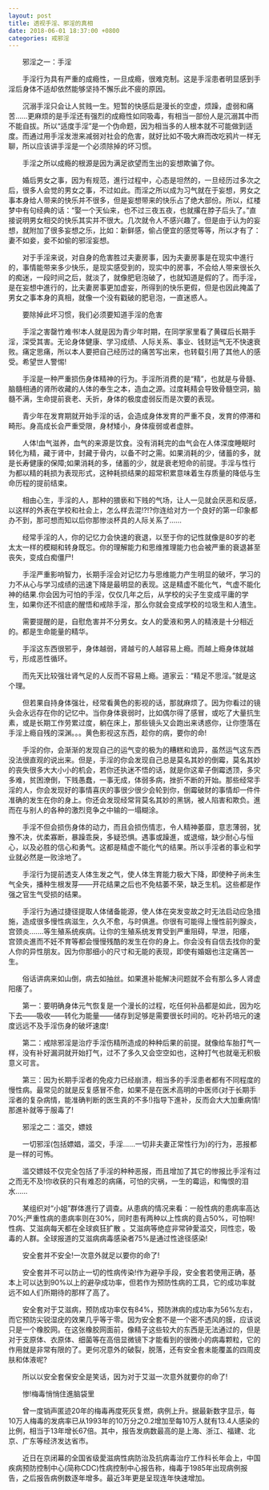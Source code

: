 ```yaml
---
layout: post
title: 透视手淫、邪淫的真相
date: 2018-06-01 18:37:00 +0800
categories: 戒邪淫
---
```


　　邪淫之一：手淫
　　手淫行为具有严重的成瘾性，一旦成瘾，很难克制。这是手淫患者明显感到手淫后身体不适却依然能够坚持不懈乐此不疲的原因。
　　沉溺手淫只会让人贫贱一生。短暂的快感后是漫长的空虚，烦躁，虚弱和痛苦……更麻烦的是手淫还有强烈的成瘾性如同吸毒，有相当一部份人是沉溺其中而不能自拔。所以“适度手淫”是一个伪命题，因为相当多的人根本就不可能做到适度。而通过用手淫发泄来减弱对社会的危害，就好比如不吸大麻而改吃鸦片一样无聊，所以应该讲手淫是一个必须除掉的坏习惯。
　　手淫之所以成瘾的根源是因为满足欲望而生出的妄想欺骗了你。
　　婚后男女之事，因为有规范，進行过程中，心态是坦然的，一旦经历过多次之后，很多人会觉的男女之事，不过如此。而淫之所以成为习气就在于妄想，男女之事本身给人带来的快乐并不很多，但是妄想带来的快乐占了绝大部份。所以，红楼梦中有句经典的话：“娶一个天仙来，也不过三夜五夜，也就撂在脖子后头了。”直接说明男女相交的快乐其实并不很大。几次就令人不感兴趣了。但是由于认为的妄想，就附加了很多妄想之乐，比如：新鲜感，偷占便宜的感觉等等，所以才有了：妻不如妾，妾不如偷的邪淫妄想。
　　对于手淫来说，对自身的危害胜过夫妻房事，因为夫妻房事是在现实中進行的，事情能带来多少快乐，是现实感受到的，现实中的房事，不会给人带来很长久的痴迷，一段时间之后，就淡了，就像肥皂泡破了，也就知道是假的了。而手淫，是在妄想中進行的，比夫妻房事更加虚妄，所得到的快乐更假，但是也因此掩盖了男女之事本身的真相，就像一个没有戳破的肥皂泡，一直迷惑人。
　　要除掉此坏习惯，我们必须要知道手淫的危害
　　手淫之害罄竹难书!本人就是因为青少年时期，在同学家里看了黄碟后长期手淫，深受其害。无论身体健康、学习成绩、人际关系、事业、钱财运气无不快速衰败。痛定思痛，所以本人要把自己经历过的痛苦写出来，也转载引用了其他人的感受。希望世人警惕!
　　手淫是一种严重损伤身体精神的行为。手淫所消费的是“精”，也就是与骨髓、脑髓相通的肾所收藏的人体的奉生之本，造血之源。过度耗精会导致骨髓空洞，脑髓不满，生命提前衰老、夭折，身体的极度虚弱反而是次要的表现。
　　青少年在发育期就开始手淫的话，会造成身体发育的严重不良，发育的停滞和畸形。身高成长会严重受限，身材矮小，身体瘦弱或者虚胖。
　　人体!血气滋养，血气的来源是饮食。没有消耗完的血气会在人体深度睡眠时转化为精，藏于肾中，封藏于骨内，以备不时之需。如果消耗的少，储蓄的多，就是长寿健康的保障;如果消耗的多，储蓄的少，就是衰老短命的前提。手淫与性行为都以精的耗损为表现形式，这种耗损结果的超常积累意味着生存质量的降低与生命历程的提前结束。
　　相由心生，手淫的人，那种的猥亵和下贱的气场，让人一见就会厌恶和反感，以这样的外表在学校和社会上，怎么样去混!?!?你连给对方一个良好的第一印象都办不到，那可想而知以后你那惨淡杯具的人际关系了……
　　经常手淫的人，你的记忆力会快速的衰退，以至于你的记性就像是80岁的老太太一样的模糊和转身既忘。你的理解能力和思维推理能力也会被严重的衰退甚至丧失，变成白痴僵尸!
　　手淫严重影响智力，长期手淫会对记忆力与思维能力产生明显的破坏，学习的力不从心与学习成绩的迅速下降是最明显的表现。这是精虚不能化气，气虚不能化神的结果.你会因为可怕的手淫，仅仅几年之后，从学校的尖子生变成平庸的学生，如果你还不彻底的醒悟和戒除手淫，那么你就会变成学校的垃圾生和人渣生。
　　需要提醒的是，自慰危害并不分男女。女人的愛液和男人的精液是十分相近的。都是生命能量的精华。
　　手淫这东西很邪乎，身体越弱，肾越亏的人越容易上瘾。而越上瘾身体就越亏，形成恶性循环。
　　而先天比较强壮肾气足的人反而不容易上瘾。道家云：“精足不思淫。”就是这个理。
　　但若果自持身体强壮，经常看黄色的影视的话，那就麻烦了。因为你看过的镜头会永远存在你的记忆中。当你身体衰弱时，比如偶尔得了感冒，或吃了大量抗生素，或是长期工作劳累过度，躺在床上，那些镜头又会跑出来诱惑你，让你堕落在手淫上瘾自残的深渊。。。黄色影视这东西，趁你的病，要你的命!
　　手淫的你，会渐渐的发现自己的运气变的极为的糟糕和诡异，虽然运气这东西没法很直观的说出来。但是，手淫的你会发现自己总是莫名其妙的倒霉，莫名其妙的丧失很多大大小小的机会，若你还执迷不悟的话，就是你这辈子倒霉透顶，多灾多难，贫困潦倒，下贱愚蠢，一事无成，体弱多病，挫折不断的开始。那些经常手淫的人，你会发现好的事情喜庆的事很少很少会轮到你，倒霉破财的事情却一件件准确的发生在你的身上。你还会发现经常背莫名其妙的黑锅，被人陷害和欺负。進而在与别人的各种的激烈竞争之中输的一塌糊涂。
　　手淫不但会损伤身体的动力，而且会损伤情志，令人精神萎靡，意志薄弱，犹豫不决，优柔寡断，暴躁乖戾，多疑恐惧。遇事或躁進，或退缩，缺少耐心与恒心，以及必胜的信心和勇气。这都是精虚不能化气的结果。所以手淫者的事业和学业就必然是一败涂地了。
　　手淫行为提前透支人体生发之气，使人体生育能力极大下降，即使种子尚未生气全失，播种生根发芽——开花结果之后也不免枯萎不荣，缺乏生机。这些都是作强之官生气受损的结果。
　　手淫行为通过捷径提取人体储备能源，使人体在突发变故之时无法启动应急措施，造成很多慢性病滋生，久久不愈，与时俱進。你很有可能得上慢性前列腺炎，宫颈炎.......等生殖系统疾病。让你的生殖系统发育受到严重阻碍，早泄，阳痿，宫颈炎進而不妊不育等都会慢慢残酷的发生在你的身上。你会没有自信去找你的愛人你的异性朋友。因为你那细小的尺寸和无能的表现，即使有婚姻也注定痛苦一生。
　　俗话讲病来如山倒，病去如抽丝。如果進补能解决问题就不会有那么多人肾虚阳痿了。
　　第一：要明确身体元气恢复是一个漫长的过程，吃任何补品都是如此，因为吃下去——吸收——转化为能量——储存到足够是需要很长时间的。吃补药培元的速度远远不及手淫伤身的破坏速度!
　　第二：戒除邪淫是治疗手淫伤精所造成的种种后果的前提。就像给车胎打气一样，没有补好漏洞就开始打气，过不了多久又会空空如也，这种打气也就毫无积极意义可言。
　　第三：因为长期手淫者的免疫力已经崩溃，相当多的手淫患者都有不同程度的慢性病。最常见的就是反复感冒不愈，如果不是在医术高明的中医师(对于长期手淫者的复杂病情，能准确判断的医生真的不多!)指导下進补，反而会大大加重病情!那進补就等于服毒了!
　　邪淫之二：滥交，嫖妓
　　一切邪淫(包括嫖娼，滥交，手淫……一切非夫妻正常性行为)的行为，恶报都是一样的可怖。
　　滥交嫖妓不仅完全包括了手淫的种种恶报，而且增加了其它的惨报比手淫有过之而无不及!你收获的只有难忍的病痛，可怕的灾祸，一生的霉运，和悔恨的泪水……
　　某组织对“小姐”群体進行了调查。从患病的情况来看：一般性病的患病率高达70%;严重性病的患病率则在30%，同时患有两种以上性病的竟占50%，可怕啊!性病、艾滋病每天都在全球疯狂扩散 。艾滋病等绝症非常钟愛滥交，同性恋，吸毒的人群。全球报道的艾滋病病毒感染者75%是通过性途径感染!
　　安全套并不安全!一次意外就足以要你的命了!
　　安全套并不可以防止一切的性病传染!作为避孕手段，安全套若使用正确，基本上可以达到90%以上的避孕成功率，但若作为预防性病的工具，它的成功率就远不如人们所期待的那样了高了。
　　安全套对于艾滋病，预防成功率仅有84%，预防淋病的成功率为56%左右，而它预防尖锐湿疣的效果几乎等于零。因为安全套不是一个密不透风的膜，应该说只是一个橡胶网。在这张橡胶网面前，像精子这些较大的东西是无法通过的，但是对于支原体、衣原体、细菌等在高倍显微镜下才能看到的很微小的病毒颗粒，它的作用就是非常有限的了。更何况意外的破裂，脱落，还有安全套未能覆盖的四周皮肤和体液呢?
　　所以以安全套保安全是笑话，因为对于艾滋一次意外就要你的命了!
　　惨!梅毒悄悄住進脑袋里
　　曾一度销声匿迹20年的梅毒再度死灰复燃，病例上升。据最新数字显示，每10万人梅毒的发病率已从1993年的10万分之0.2增加至每10万人就有13.4人感染的比例，相当于13年增长67倍。其中，报告发病数最高的是上海、浙江、福建、北京、广东等经济发达省市。
　　近日在京闭幕的全国省级愛滋病性病防治及抗病毒治疗工作科长年会上，中国疾病预防控制中心(简称CDC)性病控制中心报告称，梅毒于1985年出现病例报告，之后报告病例数逐年增多。最近3年更是呈现连年快速增加。
